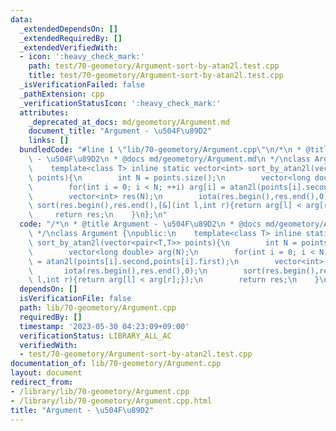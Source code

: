 ```yaml
---
data:
  _extendedDependsOn: []
  _extendedRequiredBy: []
  _extendedVerifiedWith:
  - icon: ':heavy_check_mark:'
    path: test/70-geometory/Argument-sort-by-atan2l.test.cpp
    title: test/70-geometory/Argument-sort-by-atan2l.test.cpp
  _isVerificationFailed: false
  _pathExtension: cpp
  _verificationStatusIcon: ':heavy_check_mark:'
  attributes:
    _deprecated_at_docs: md/geometory/Argument.md
    document_title: "Argument - \u504F\u89D2"
    links: []
  bundledCode: "#line 1 \"lib/70-geometory/Argument.cpp\"\n/*\n * @title Argument\
    \ - \u504F\u89D2\n * @docs md/geometory/Argument.md\n */\nclass Argument {\npublic:\n\
    \    template<class T> inline static vector<int> sort_by_atan2l(vector<pair<T,T>>\
    \ points){\n        int N = points.size();\n        vector<long double> arg(N);\n\
    \        for(int i = 0; i < N; ++i) arg[i] = atan2l(points[i].second,points[i].first);\n\
    \        vector<int> res(N);\n        iota(res.begin(),res.end(),0);\n       \
    \ sort(res.begin(),res.end(),[&](int l,int r){return arg[l] < arg[r];});\n   \
    \     return res;\n    }\n};\n"
  code: "/*\n * @title Argument - \u504F\u89D2\n * @docs md/geometory/Argument.md\n\
    \ */\nclass Argument {\npublic:\n    template<class T> inline static vector<int>\
    \ sort_by_atan2l(vector<pair<T,T>> points){\n        int N = points.size();\n\
    \        vector<long double> arg(N);\n        for(int i = 0; i < N; ++i) arg[i]\
    \ = atan2l(points[i].second,points[i].first);\n        vector<int> res(N);\n \
    \       iota(res.begin(),res.end(),0);\n        sort(res.begin(),res.end(),[&](int\
    \ l,int r){return arg[l] < arg[r];});\n        return res;\n    }\n};\n"
  dependsOn: []
  isVerificationFile: false
  path: lib/70-geometory/Argument.cpp
  requiredBy: []
  timestamp: '2023-05-30 04:23:09+09:00'
  verificationStatus: LIBRARY_ALL_AC
  verifiedWith:
  - test/70-geometory/Argument-sort-by-atan2l.test.cpp
documentation_of: lib/70-geometory/Argument.cpp
layout: document
redirect_from:
- /library/lib/70-geometory/Argument.cpp
- /library/lib/70-geometory/Argument.cpp.html
title: "Argument - \u504F\u89D2"
---
```

